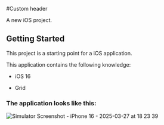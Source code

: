 #Custom header

A new iOS project.

## Getting Started

This project is a starting point for a iOS application.

This application contains the following knowledge:

- iOS 16

- Grid
### The application looks like this:

![Simulator Screenshot - iPhone 16 - 2025-03-27 at 18 23 39](https://github.com/user-attachments/assets/6b178e6f-e156-400e-ac98-405824e5f2c3)

